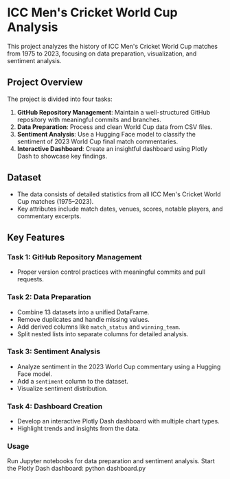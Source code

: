 # ICC Men's Cricket World Cup Analysis

This project analyzes the history of ICC Men's Cricket World Cup matches from 1975 to 2023, focusing on data preparation, visualization, and sentiment analysis.

## Project Overview

The project is divided into four tasks:
1. **GitHub Repository Management**: Maintain a well-structured GitHub repository with meaningful commits and branches.
2. **Data Preparation**: Process and clean World Cup data from CSV files.
3. **Sentiment Analysis**: Use a Hugging Face model to classify the sentiment of 2023 World Cup final match commentaries.
4. **Interactive Dashboard**: Create an insightful dashboard using Plotly Dash to showcase key findings.

## Dataset

- The data consists of detailed statistics from all ICC Men's Cricket World Cup matches (1975–2023).
- Key attributes include match dates, venues, scores, notable players, and commentary excerpts.

## Key Features

### Task 1: GitHub Repository Management
- Proper version control practices with meaningful commits and pull requests.

### Task 2: Data Preparation
- Combine 13 datasets into a unified DataFrame.
- Remove duplicates and handle missing values.
- Add derived columns like `match_status` and `winning_team`.
- Split nested lists into separate columns for detailed analysis.

### Task 3: Sentiment Analysis
- Analyze sentiment in the 2023 World Cup commentary using a Hugging Face model.
- Add a `sentiment` column to the dataset.
- Visualize sentiment distribution.

### Task 4: Dashboard Creation
- Develop an interactive Plotly Dash dashboard with multiple chart types.
- Highlight trends and insights from the data.

### Usage
Run Jupyter notebooks for data preparation and sentiment analysis.
Start the Plotly Dash dashboard:
python dashboard.py
